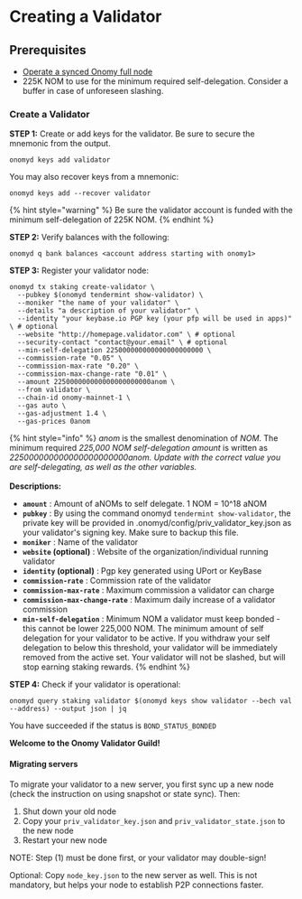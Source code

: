 # Creating a Validator

## Prerequisites

* [Operate a synced Onomy full node](broken-reference)
* 225K NOM to use for the minimum required self-delegation. Consider a buffer in case of unforeseen slashing.

### Create a Validator

**STEP 1:** Create or add keys for the validator. Be sure to secure the mnemonic from the output.

```
onomyd keys add validator
```

You may also recover keys from a mnemonic:

```
onomyd keys add --recover validator
```

{% hint style="warning" %}
Be sure the validator account is funded with the minimum self-delegation of 225K NOM.
{% endhint %}

**STEP 2:** Verify balances with the following:

```
onomyd q bank balances <account address starting with onomy1>
```

**STEP 3:** Register your validator node:

```
onomyd tx staking create-validator \
  --pubkey $(onomyd tendermint show-validator) \
  --moniker "the name of your validator" \
  --details "a description of your validator" \
  --identity "your keybase.io PGP key (your pfp will be used in apps)" \ # optional
  --website "http://homepage.validator.com" \ # optional
  --security-contact "contact@your.email" \ # optional
  --min-self-delegation 225000000000000000000000 \
  --commission-rate "0.05" \
  --commission-max-rate "0.20" \
  --commission-max-change-rate "0.01" \
  --amount 225000000000000000000000anom \
  --from validator \
  --chain-id onomy-mainnet-1 \
  --gas auto \
  --gas-adjustment 1.4 \
  --gas-prices 0anom
```

{% hint style="info" %}
_anom_ is the smallest denomination of _NOM_. The minimum required _225,000 NOM self-delegation amount_ is written as _225000000000000000000000anom. Update with the correct value you are self-delegating, as well as the other variables._\
\
**Descriptions:**

* **`amount`** : Amount of aNOMs to self delegate. 1 NOM = 10^18 aNOM
* **`pubkey`** : By using the command onomyd `tendermint show-validator`, the private key will be provided in .onomyd/config/priv\_validator\_key.json as your validator's signing key. Make sure to backup this file.
* **`moniker`** : Name of the validator
* **`website` (optional)** : Website of the organization/individual running validator&#x20;
* **`identity` (optional)** : Pgp key generated using UPort or KeyBase
* **`commission-rate`** : Commission rate of the validator
* **`commission-max-rate`** : Maximum commission a validator can charge
* **`commission-max-change-rate`** : Maximum daily increase of a validator commission
* **`min-self-delegation`** : Minimum NOM a validator must keep bonded - this cannot be lower 225,000 NOM. The minimum amount of self delegation for your validator to be active. If you withdraw your self delegation to below this threshold, your validator will be immediately removed from the active set. Your validator will not be slashed, but will stop earning staking rewards.&#x20;
{% endhint %}

**STEP 4:** Check if your validator is operational:

```
onomyd query staking validator $(onomyd keys show validator --bech val --address) --output json | jq
```

You have succeeded if the status is `BOND_STATUS_BONDED`

**Welcome to the Onomy Validator Guild!**

#### **Migrating servers**

To migrate your validator to a new server, you first sync up a new node (check the instruction on using snapshot or state sync). Then:

1. Shut down your old node
2. Copy your `priv_validator_key.json` and `priv_validator_state.json` to the new node
3. Restart your new node

NOTE: Step (1) must be done first, or your validator may double-sign!

Optional: Copy `node_key.json` to the new server as well. This is not mandatory, but helps your node to establish P2P connections faster.
